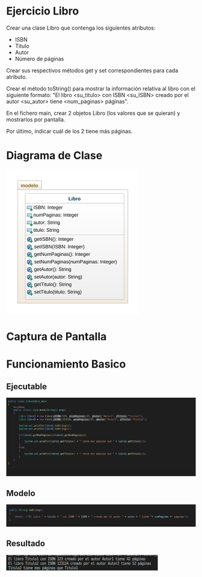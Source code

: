 # Ejercicio Libro

Crear una clase Libro que contenga los siguientes atributos:
 - ISBN
 - Titulo
 - Autor
 - Número de páginas

Crear sus respectivos métodos get y set correspondientes para cada atributo.

Crear el método toString() para mostrar la información relativa al libro con el siguiente formato: "El libro <su_titulo> con ISBN <su_ISBN> creado por el autor <su_autor> tiene <num_paginas> páginas".

En el fichero main, crear 2 objetos Libro (los valores que se quieran) y mostrarlos por pantalla.

Por último, indicar cuál de los 2 tiene más páginas.

# Diagrama de Clase

![Diagrama](imagenes/Diagrama_Libro.png)

# Captura de Pantalla



# Funcionamiento Basico

## Ejecutable

![ejecutable](imagenes/ejecutable.png)

## Modelo

![modelo](imagenes/modelo.png)

## Resultado

![resultado](imagenes/resultado.png)
